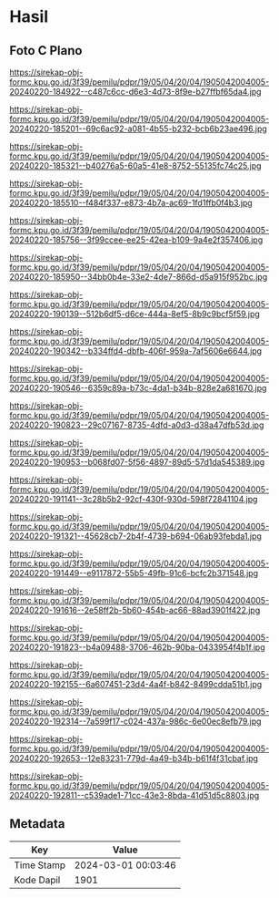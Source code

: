# Hasil

## Foto C Plano

https://sirekap-obj-formc.kpu.go.id/3f39/pemilu/pdpr/19/05/04/20/04/1905042004005-20240220-184922--c487c6cc-d6e3-4d73-8f9e-b27ffbf65da4.jpg

https://sirekap-obj-formc.kpu.go.id/3f39/pemilu/pdpr/19/05/04/20/04/1905042004005-20240220-185201--69c6ac92-a081-4b55-b232-bcb6b23ae496.jpg

https://sirekap-obj-formc.kpu.go.id/3f39/pemilu/pdpr/19/05/04/20/04/1905042004005-20240220-185321--b40276a5-60a5-41e8-8752-55135fc74c25.jpg

https://sirekap-obj-formc.kpu.go.id/3f39/pemilu/pdpr/19/05/04/20/04/1905042004005-20240220-185510--f484f337-e873-4b7a-ac69-1fd1ffb0f4b3.jpg

https://sirekap-obj-formc.kpu.go.id/3f39/pemilu/pdpr/19/05/04/20/04/1905042004005-20240220-185756--3f99ccee-ee25-42ea-b109-9a4e2f357406.jpg

https://sirekap-obj-formc.kpu.go.id/3f39/pemilu/pdpr/19/05/04/20/04/1905042004005-20240220-185950--34bb0b4e-33e2-4de7-866d-d5a915f952bc.jpg

https://sirekap-obj-formc.kpu.go.id/3f39/pemilu/pdpr/19/05/04/20/04/1905042004005-20240220-190139--512b6df5-d6ce-444a-8ef5-8b9c9bcf5f59.jpg

https://sirekap-obj-formc.kpu.go.id/3f39/pemilu/pdpr/19/05/04/20/04/1905042004005-20240220-190342--b334ffd4-dbfb-406f-959a-7af5606e6644.jpg

https://sirekap-obj-formc.kpu.go.id/3f39/pemilu/pdpr/19/05/04/20/04/1905042004005-20240220-190546--6359c89a-b73c-4da1-b34b-828e2a681670.jpg

https://sirekap-obj-formc.kpu.go.id/3f39/pemilu/pdpr/19/05/04/20/04/1905042004005-20240220-190823--29c07167-8735-4dfd-a0d3-d38a47dfb53d.jpg

https://sirekap-obj-formc.kpu.go.id/3f39/pemilu/pdpr/19/05/04/20/04/1905042004005-20240220-190953--b068fd07-5f56-4897-89d5-57d1da545389.jpg

https://sirekap-obj-formc.kpu.go.id/3f39/pemilu/pdpr/19/05/04/20/04/1905042004005-20240220-191141--3c28b5b2-92cf-430f-930d-598f72841104.jpg

https://sirekap-obj-formc.kpu.go.id/3f39/pemilu/pdpr/19/05/04/20/04/1905042004005-20240220-191321--45628cb7-2b4f-4739-b694-06ab93febda1.jpg

https://sirekap-obj-formc.kpu.go.id/3f39/pemilu/pdpr/19/05/04/20/04/1905042004005-20240220-191449--e9117872-55b5-49fb-91c6-bcfc2b371548.jpg

https://sirekap-obj-formc.kpu.go.id/3f39/pemilu/pdpr/19/05/04/20/04/1905042004005-20240220-191616--2e58ff2b-5b60-454b-ac66-88ad3901f422.jpg

https://sirekap-obj-formc.kpu.go.id/3f39/pemilu/pdpr/19/05/04/20/04/1905042004005-20240220-191823--b4a09488-3706-462b-90ba-0433954f4b1f.jpg

https://sirekap-obj-formc.kpu.go.id/3f39/pemilu/pdpr/19/05/04/20/04/1905042004005-20240220-192155--6a607451-23d4-4a4f-b842-8499cdda51b1.jpg

https://sirekap-obj-formc.kpu.go.id/3f39/pemilu/pdpr/19/05/04/20/04/1905042004005-20240220-192314--7a599f17-c024-437a-986c-6e00ec8efb79.jpg

https://sirekap-obj-formc.kpu.go.id/3f39/pemilu/pdpr/19/05/04/20/04/1905042004005-20240220-192653--12e83231-779d-4a49-b34b-b61f4f31cbaf.jpg

https://sirekap-obj-formc.kpu.go.id/3f39/pemilu/pdpr/19/05/04/20/04/1905042004005-20240220-192811--c539ade1-71cc-43e3-8bda-41d51d5c8803.jpg


## Metadata

| Key        | Value               |
| ---------- | ------------------- |
| Time Stamp | 2024-03-01 00:03:46 |
| Kode Dapil | 1901                |



